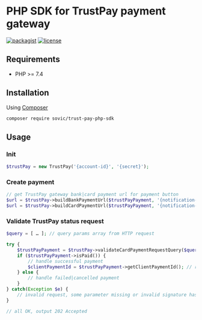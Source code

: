 # PHP SDK for TrustPay payment gateway

[![packagist](https://img.shields.io/github/v/release/sovic/trust-pay-php-sdk?style=flat-square&maxAge=2592000)]() [![license](https://img.shields.io/github/license/sovic/trust-pay-php-sdk?style=flat-square)]()

## Requirements

- PHP >= 7.4

## Installation

Using [Composer](https://getcomposer.org/doc/00-intro.md)

```bash
composer require sovic/trust-pay-php-sdk
```

## Usage

### Init

```php
$trustPay = new TrustPay('{account-id}', '{secret}');
```

### Create payment

```php
// get TrustPay gateway bank|card payment url for payment button
$url = $trustPay->buildBankPaymentUrl($trustPayPayment, '{notification-url}');
$url = $trustPay->buildCardPaymentUrl($trustPayPayment, '{notification-url}');
```

### Validate TrustPay status request

```php 
$query = [ … ]; // query params array from HTTP request

try {
    $trustPayPayment = $trustPay->validateCardPaymentRequestQuery($query);
    if ($trustPayPayment->isPaid()) {
        // handle successful payment
        $clientPaymentId = $trustPayPayment->getClientPaymentId(); // reference
    } else {
        // handle failed|cancelled payment
    }
} catch(Exception $e) {
    // invalid request, some parameter missing or invalid signature hash, output 400 Bad Request
}

// all OK, output 202 Accepted
```